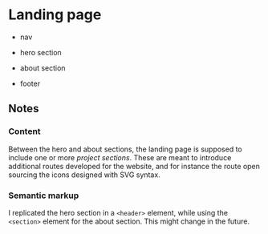 # Landing page

- nav

- hero section

- about section

- footer

## Notes

### Content

Between the hero and about sections, the landing page is supposed to include one or more _project sections_. These are meant to introduce additional routes developed for the website, and for instance the route open sourcing the icons designed with SVG syntax.

### Semantic markup

I replicated the hero section in a `<header>` element, while using the `<section>` element for the about section. This might change in the future.
